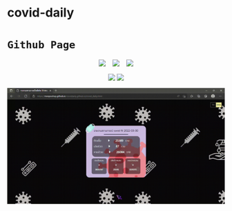 ﻿# covid-daily
# `Github Page`
<p align="center"><img src= "https://github-readme-stats.vercel.app/api/top-langs/?username=MeepoohVP&layout=compact&theme=tokyonight" width = "300">&nbsp;&nbsp;&nbsp;&nbsp;<img src="https://github-profile-trophy.vercel.app/?username=MeepoohVP&title=Commits&column=1&theme=darkhub" width = "120">&nbsp;&nbsp;&nbsp;&nbsp;<img src="https://github-readme-stats.vercel.app/api/pin/?username=MeepoohVP&repo=coviddaily.github.io&theme=radical"></p>
<p align="center"><img src="https://github-readme-stats.vercel.app/api?username=MeepoohVP&show_icons=true&theme=cobalt" width = "350">
<img src="https://github-readme-streak-stats.herokuapp.com/?user=MeepoohVP&theme=dark" width = "350"></p>

<p align="center"><a href="https://meepoohvp.github.io/coviddaily.github.io/covid_daily.html"><img src="page.gif" alt="drawing" width="650" align="center"/></a></p>
